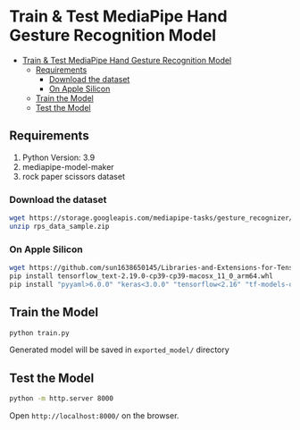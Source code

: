# Train & Test MediaPipe Hand Gesture Recognition Model

<!--toc:start-->
- [Train & Test MediaPipe Hand Gesture Recognition Model](#train-test-mediapipe-hand-gesture-recognition-model)
  - [Requirements](#requirements)
    - [Download the dataset](#download-the-dataset)
    - [On Apple Silicon](#on-apple-silicon)
  - [Train the Model](#train-the-model)
  - [Test the Model](#test-the-model)
<!--toc:end-->

## Requirements

1. Python Version: 3.9
2. mediapipe-model-maker
3. rock paper scissors dataset

### Download the dataset

```sh
wget https://storage.googleapis.com/mediapipe-tasks/gesture_recognizer/rps_data_sample.zip
unzip rps_data_sample.zip
```

### On Apple Silicon

```sh
wget https://github.com/sun1638650145/Libraries-and-Extensions-for-TensorFlow-for-Apple-Silicon/releases/download/v2.19/tensorflow_text-2.19.0-cp39-cp39-macosx_11_0_arm64.whl
pip install tensorflow_text-2.19.0-cp39-cp39-macosx_11_0_arm64.whl
pip install "pyyaml>6.0.0" "keras<3.0.0" "tensorflow<2.16" "tf-models-official<2.16" mediapipe-model-maker --no-deps
```

## Train the Model

```sh
python train.py
```

Generated model will be saved in `exported_model/` directory

## Test the Model

```sh
python -m http.server 8000
```

Open `http://localhost:8000/` on the browser.

